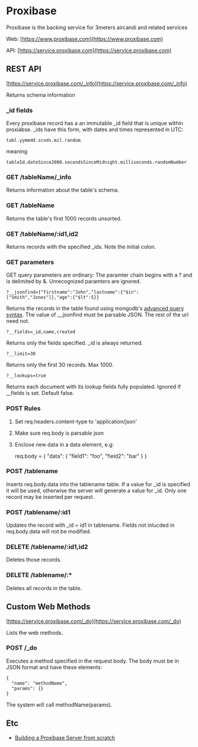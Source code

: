 # Proxibase
Proxibase is the backing service for 3meters aircandi and related services

Web: [https://www.proxibase.com](https://www.proxibase.com)

API: [https://service.proxibase.com](https://service.proxibase.com)


## REST API
[https://service.proxibase.com/_info](https://service.proxibase.com/_info)

Returns schema information

### _id fields
Every proxibase record has a an immutable _id field that is unique within proxiabse. _ids have this form, with dates and times represented in UTC: 

    tabl.yymmdd.scnds.mil.random

meaning

    tableId.dateSince2000.secondsSinceMidnight.milliseconds.randomNumber

### GET /tableName/_info
Returns information about the table's schema.

### GET /tableName
Returns the table's first 1000 records unsorted.

### GET /tableName/:id1,id2
Returns records with the specified _ids. Note the initial colon.

### GET parameters
GET query parameters are ordinary: The paramter chain begins with a ? and is delimited by &.  Unrecognized paramters are ignored.

    ?__jsonfind={"firstname":"John","lastname":{"$in":["Smith","Jones"]},"age":{"$lt":5}}
Returns the records in the table found using mongodb's [advanced query syntax](http://www.mongodb.org/display/DOCS/Advanced+Queries). The value of __jsonfind must be parsable JSON. The rest of the url need not.

    ?__fields=_id,name,created
Returns only the fields specified. _id is always returned. 

    ?__limit=30
Returns only the first 30 records. Max 1000.

    ?__lookups=true 
Returns each document with its lookup fields fully populated. Ignored if __fields is set. Default false.


### POST Rules
1. Set req.headers.content-type to 'application/json'
2. Make sure req.body is parsable json
3. Enclose new data in a data element, e.g: 

    req.body = {
      "data": {
        "field1": "foo",
        "field2": "bar" 
      }
    }

### POST /tablename
Inserts req.body.data into the tablename table.  If a value for _id is specified it will be used, otherwise the server will generate a value for _id.  Only one record may be inserted per request.

### POST /tablename/:id1
Updates the record with _id = id1 in tablename.  Fields not inlucded in req.body.data will not be modified.

### DELETE /tablename/:id1,id2
Deletes those records.

### DELETE /tablename/:*
Deletes all records in the table.

## Custom Web Methods
[https://service.proxibase.com/_do](https://service.proxibase.com/_do)

Lists the web methods.

### POST /_do
Executes a method specified in the request body. The body must be in JSON format and have these elements:  

    {
      "name": "methodName",
      "params": {}
    } 

The system will call methodName(params).

## Etc
* [Building a Proxibase Server from scratch](proxibase/wiki/ServerSetup)
